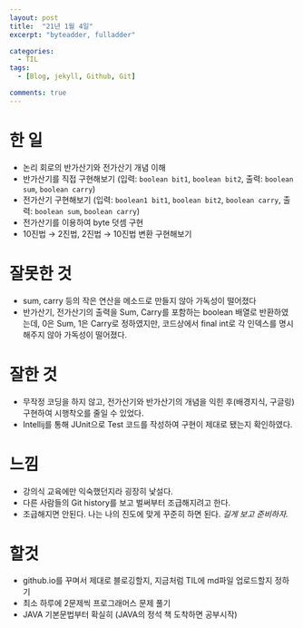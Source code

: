 ```yaml
---
layout: post
title:  "21년 1월 4일"
excerpt: "byteadder, fulladder"

categories:
  - TIL
tags:
  - [Blog, jekyll, Github, Git]

comments: true
---
```

# 한 일
* 논리 회로의 반가산기와 전가산기 개념 이해  
* 반가산기를 직접 구현해보기 (입력: ```boolean bit1```, ```boolean bit2```, 출력: ```boolean sum```, ```boolean carry```)  
* 전가산기 구현해보기 (입력: ```boolean1 bit1```, ```boolean bit2```, ```boolean carry```, 출력: ```boolean sum```, ```boolean carry```)  
* 전가산기를 이용하여 byte 덧셈 구현  
* 10진법 → 2진법, 2진법 → 10진법 변환 구현해보기  
  
# 잘못한 것
* sum, carry 등의 작은 연산을 메소드로 만들지 않아 가독성이 떨어졌다  
* 반가산기, 전가산기의 출력을 Sum, Carry를 포함하는 boolean 배열로 반환하였는데, 0은 Sum, 1은 Carry로 정하였지만,  코드상에서 final int로 각 인덱스를 명시해주지 않아 가독성이 떨어졌다.

# 잘한 것
* 무작정 코딩을 하지 않고, 전가산기와 반가산기의 개념을 익힌 후(배경지식, 구글링) 구현하여 시행착오를 줄일 수 있었다.
* Intellij를 통해 JUnit으로 Test 코드를 작성하여 구현이 제대로 됐는지 확인하였다.

# 느낌
* 강의식 교육에만 익숙했던지라 굉장히 낯설다.
* 다른 사람들의 Git history를 보고 벌써부터 조급해지려고 한다.  
* 조급해지면 안된다. 나는 나의 진도에 맞게 꾸준히 하면 된다. *길게 보고 준비하자.*

# 할것
* github.io를 꾸며서 제대로 블로깅할지, 지금처럼 TIL에 md파일 업로드할지 정하기
* 최소 하루에 2문제씩 프로그래머스 문제 풀기
* JAVA 기본문법부터 확실히 (JAVA의 정석 책 도착하면 공부시작)
